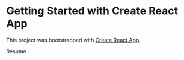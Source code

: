 # Getting Started with Create React App

This project was bootstrapped with [Create React App](https://github.com/facebook/create-react-app).

Resume